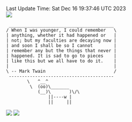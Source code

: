 Last Update Time: 
Sat Dec 16 19:37:46 UTC 2023
<br>![](https://img.shields.io/badge/%E5%A4%A7%E5%AE%B6-%E5%AE%89%E5%AE%89-green)<br>
```
 ________________________________________
/ When I was younger, I could remember   \
| anything, whether it had happened or   |
| not; but my faculties are decaying now |
| and soon I shall be so I cannot        |
| remember any but the things that never |
| happened. It is sad to go to pieces    |
| like this but we all have to do it.    |
|                                        |
\ -- Mark Twain                          /
 ----------------------------------------
        \   ^__^
         \  (oo)\_______
            (__)\       )\/\
                ||----w |
                ||     ||
```
![](https://github-readme-stats.vercel.app/api?username=chenlitw)
![](https://github-readme-stats.vercel.app/api/top-langs/?username=chenlitw)
